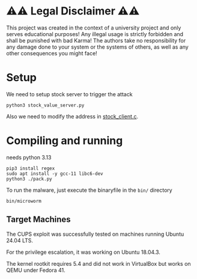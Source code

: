 # ⚠️⚠️ Legal Disclaimer ⚠️⚠️
This project was created in the context of a university project and only serves educational purposes!
Any illegal usage is strictly forbidden and shall be punished with bad Karma!
The authors take no responsibility for any damage done to your system or the systems of others, as well as any other consequences you might face!
# Setup
We need to setup stock server to trigger the attack
```
python3 stock_value_server.py
```
Also we need to modify the address in [stock_client.c](https://github.com/upc-malware-project/malware/blob/main/src/main/modules/stock_client.c#L18).

# Compiling and running
needs python 3.13
```
pip3 install regex
sudo apt install -y gcc-11 libc6-dev
python3 ./pack.py
```

To run the malware, just execute the binaryfile in the `bin/` directory
```
bin/microworm
```

## Target Machines
The CUPS exploit was successfully tested on machines running Ubuntu 24.04 LTS.


For the privilege escalation, it was working on Ubuntu 18.04.3.


The kernel rootkit requires 5.4 and did not work in VirtualBox but works on QEMU under Fedora 41.




